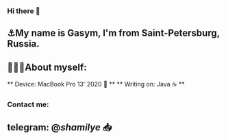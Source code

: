 ### Hi there 👋
## ⚓️My name is Gasym, I'm from Saint-Petersburg, Russia.
## 💁🏽‍♂️About myself:
** Device: MacBook Pro 13' 2020  **
** Writing on: Java ☕️ **
### Contact me: 
## telegram: @_shamilye_ 📥
